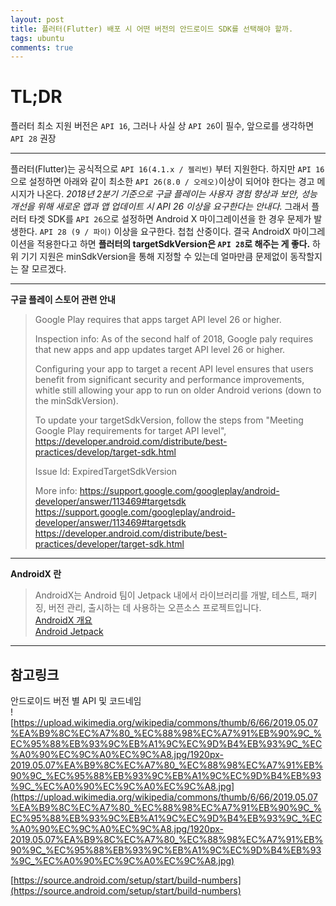 ```yaml
---
layout: post
title: 플러터(Flutter) 배포 시 어떤 버전의 안드로이드 SDK를 선택해야 할까.
tags: ubuntu
comments: true
---
```


# TL;DR

플러터 최소 지원 버전은 `API 16`, 그러나 사실 상 `API 26`이 필수, 앞으로를 생각하면 `API 28` 권장  

---

플러터(Flutter)는 공식적으로 `API 16(4.1.x / 젤리빈)` 부터 지원한다. 하지만 `API 16`으로 설정하면 아래와 같이 최소한 `API 26(8.0 / 오레오)`이상이 되어야 한다는 경고 메시지가 나온다. *2018년 2분기 기준으로 구글 플레이는 사용자 경험 향상과 보안, 성능 개선을 위해 새로운 앱과 앱 업데이트 시 API 26 이상을 요구한다는 안내다.* 그래서 플러터 타겟 SDK를 `API 26`으로 설정하면 Android X 마이그레이션을 한 경우 문제가 발생한다. `API 28 (9 / 파이)` 이상을 요구한다. 첩첩 산중이다. 결국 AndroidX 마이그레이션을 적용한다고 하면 **플러터의 targetSdkVersion은 `API 28`로 해주는 게 좋다.** 하위 기기 지원은 minSdkVersion을 통해 지정할 수 있는데 얼마만큼 문제없이 동작할지는 잘 모르겠다.  

---

**구글 플레이 스토어 관련 안내**  

> Google Play requires that apps target API level 26 or higher.
>
> Inspection info: As of the second half of 2018, Google paly requires that new apps and app updates target API level 26 or higher.
>
> Configuring your app to target a recent API level ensures that users benefit from significant security and performance improvements, whitle still allowing your app to run on older Android verions (down to the minSdkVersion).
>
> To update your targetSdkVersion, follow the steps from "Meeting Google Play requirements for target API level",
> https://developer.android.com/distribute/best-practices/develop/target-sdk.html  
>
> Issue Id: ExpiredTargetSdkVersion
>
> More info:
> https://support.google.com/googleplay/android-developer/answer/113469#targetsdk
> https://support.google.com/googleplay/android-developer/answer/113469#targetsdk
> https://developer.android.com/distribute/best-practices/developer/target-sdk.html


---

**AndroidX 란**  

> AndroidX는 Android 팀이 Jetpack 내에서 라이브러리를 개발, 테스트, 패키징, 버전 관리, 출시하는 데 사용하는 오픈소스 프로젝트입니다.  
> [AndroidX 개요](https://developer.android.com/jetpack/androidx)  
> [Android Jetpack](https://developer.android.com/jetpack?hl=ko)  
  
---

## 참고링크

안드로이드 버전 별 API 및 코드네임  
![https://upload.wikimedia.org/wikipedia/commons/thumb/6/66/2019.05.07%EA%B9%8C%EC%A7%80_%EC%88%98%EC%A7%91%EB%90%9C_%EC%95%88%EB%93%9C%EB%A1%9C%EC%9D%B4%EB%93%9C_%EC%A0%90%EC%9C%A0%EC%9C%A8.jpg/1920px-2019.05.07%EA%B9%8C%EC%A7%80_%EC%88%98%EC%A7%91%EB%90%9C_%EC%95%88%EB%93%9C%EB%A1%9C%EC%9D%B4%EB%93%9C_%EC%A0%90%EC%9C%A0%EC%9C%A8.jpg](https://upload.wikimedia.org/wikipedia/commons/thumb/6/66/2019.05.07%EA%B9%8C%EC%A7%80_%EC%88%98%EC%A7%91%EB%90%9C_%EC%95%88%EB%93%9C%EB%A1%9C%EC%9D%B4%EB%93%9C_%EC%A0%90%EC%9C%A0%EC%9C%A8.jpg/1920px-2019.05.07%EA%B9%8C%EC%A7%80_%EC%88%98%EC%A7%91%EB%90%9C_%EC%95%88%EB%93%9C%EB%A1%9C%EC%9D%B4%EB%93%9C_%EC%A0%90%EC%9C%A0%EC%9C%A8.jpg)

[https://source.android.com/setup/start/build-numbers](https://source.android.com/setup/start/build-numbers)  
